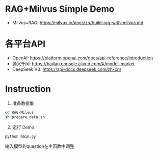 # RAG+Milvus Simple Demo
- Milvus+RAG: https://milvus.io/docs/zh/build-rag-with-milvus.md

# 各平台API
- OpenAI: https://platform.openai.com/docs/api-reference/introduction
- 通义千问: https://bailian.console.aliyun.com/#/model-market
- DeepSeek V3: https://api-docs.deepseek.com/zh-cn/

# Instruction
1. 准备数据集
```sh
cd RAG-Milvus
sh prepare_data.sh
```

2. 运行 Demo
```python
python main.py
```
输入模型的question在主函数中调整

